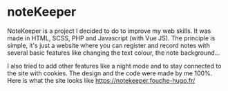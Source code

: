 # noteKeeper

NoteKeeper is a project I decided to do to improve my web skills. It was made in HTML, SCSS, PHP and Javascript (with Vue JS). The principle is simple, it's just a website where you can register and record notes with several basic features like changing the text colour, the note background...

I also tried to add other features like a night mode and to stay connected to the site with cookies.
The design and the code were made by me 100%. Here is what the site looks like https://notekeeper.fouche-hugo.fr/
